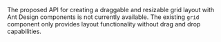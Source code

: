 The proposed API for creating a draggable and resizable grid layout with Ant Design components is not currently available. The existing `grid` component only provides layout functionality without drag and drop capabilities.

